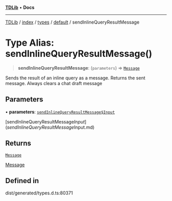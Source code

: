 [**TDLib**](../../../../../../README.md) • **Docs**

***

[TDLib](../../../../../../modules.md) / [index](../../../../../README.md) / [types](../../../README.md) / [default](../README.md) / sendInlineQueryResultMessage

# Type Alias: sendInlineQueryResultMessage()

> **sendInlineQueryResultMessage**: (`parameters`) => [`Message`](Message-1.md)

Sends the result of an inline query as a message. Returns the sent message. Always clears a chat draft message

## Parameters

• **parameters**: [`sendInlineQueryResultMessage$Input`](sendInlineQueryResultMessage$Input.md)

[sendInlineQueryResultMessage$Input](sendInlineQueryResultMessage$Input.md)

## Returns

[`Message`](Message-1.md)

[Message](Message-1.md)

## Defined in

dist/generated/types.d.ts:80371
